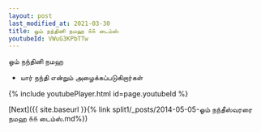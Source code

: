 ```yaml
---
layout: post
last_modified_at: 2021-03-30
title: ஓம் நந்தினி நமஹ ௧௧ டைம்ஸ்
youtubeId: VWuG3KPbTTw
---
```

 
 
 ஓம் நந்தினி நமஹ  
 
 -  யார் நந்தி என்றும் அழைக்கப்படுகிறார்கள் 
 
  
 
  
 
 
 
 
 
 


{% include youtubePlayer.html id=page.youtubeId %}
 
[Next]({{ site.baseurl }}{% link  split1/_posts/2014-05-05-ஓம் நந்தீஸ்வரரை நமஹ ௧௧ டைம்ஸ்.md%})
 
